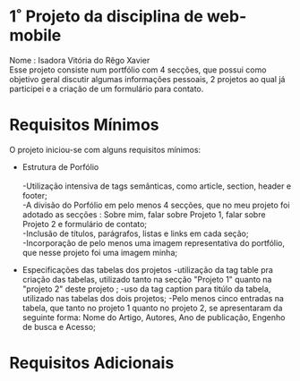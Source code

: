 # 1˚ Projeto da disciplina de web-mobile
Nome : Isadora Vitória do Rêgo Xavier<br/>
Esse projeto consiste num portfólio com 4 secções, que possui como objetivo geral discutir algumas informações pessoais, 2 projetos ao qual já participei e a criação de um formulário para contato.

# Requisitos Mínimos
O projeto iniciou-se com alguns requisitos mínimos:

- Estrutura de Porfólio<br/><br/>
  -Utilização intensiva de tags semânticas, como article, section, header e footer;<br/>
  -A divisão do Porfólio em pelo menos 4 secções, que no meu projeto foi adotado as secções : Sobre mim, falar sobre Projeto 1, falar sobre Projeto 2 e formulário de contato;<br/>
  -Inclusão de títulos, parágrafos, listas e links em cada seção;<br/>
  -Incorporação de pelo menos uma imagem representativa do portfólio, que nesse projeto foi uma imagem minha;<br/>

- Especificações das tabelas dos projetos
  -utilização da tag table pra criação das tabelas, utilizado tanto na secção "Projeto 1" quanto na "projeto 2" deste projeto ;
  -uso da tag caption para titúlo da tabela, utilizado nas tabelas dos dois projetos;
  -Pelo menos cinco entradas na tabela, que tanto no projeto 1 quanto no projeto 2, se apresentaram da seguinte forma: Nome do Artigo, Autores,	Ano de publicação, Engenho de busca	e Acesso;

# Requisitos Adicionais
